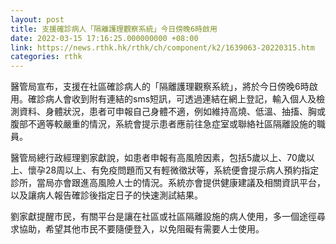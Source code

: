 ```yaml
---
layout: post
title: 支援確診病人「隔離護理觀察系統」今日傍晚6時啟用
date: 2022-03-15 17:16:25.000000000 +08:00
link: https://news.rthk.hk/rthk/ch/component/k2/1639063-20220315.htm
categories: rthk
---
```


醫管局宣布，支援在社區確診病人的「隔離護理觀察系統」，將於今日傍晚6時啟用。確診病人會收到附有連結的sms短訊，可透過連結在網上登記，輸入個人及檢測資料、身體狀況，患者可申報自己身體不適，例如維持高燒、低溫、抽搐、胸或腹部不適等較嚴重的情況，系統會提示患者應前往急症室或聯絡社區隔離設施的職員。

醫管局總行政經理劉家獻說，如患者申報有高風險因素，包括5歲以上、70歲以上、懷孕28周以上、有免疫問題而又有輕微徵狀等，系統便會提示病人預約指定診所，當局亦會跟進高風險人士的情況。系統亦會提供健康建議及相關資訊平台，以及讓病人報告確診後指定日子的快速測試結果。

劉家獻提醒市民，有關平台是讓在社區或社區隔離設施的病人使用，多一個途徑尋求協助，希望其他市民不要隨便登入，以免阻礙有需要人士使用。
